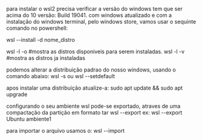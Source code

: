 para instalar o wsl2 precisa verificar a versão do windows tem que ser acima do 10 versão: Build 19041.
com windows atualizado e com a instalação do windows terminal, pelo windows store, vamos usar o sequinte comando no powershell:

wsl --install -d nome_distro

wsl -l -o #mostra as distros disponiveis para serem instaladas.
wsl -l -v #mostra as distros ja instaladas

podemos alterar a distribuição padrao do nosso windows, usando o comando abaixo:
wsl -s <DistributionName> ou wsl --setdefault <DistributionName>

apos instalar uma distribuição atualize-a:
sudo apt update && sudo apt upgrade

configurando o seu ambiente wsl pode-se exportado, atraves de uma compactação da partição em formato tar 
wsl --export <Distro> <FileName> ex: wsl --export Ubuntu ambiente1

 para importar o arquivo usamos o:
 wsl --import <Distro> <InstallLocation> <FileName>

 
 

